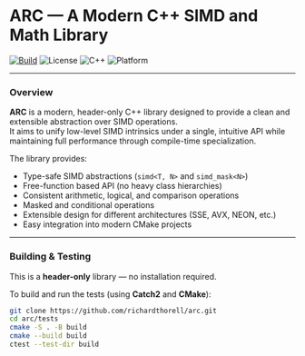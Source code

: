 # ARC — A Modern C++ SIMD and Math Library

[![Build](https://github.com/richardthorell/arc/actions/workflows/tests.yml/badge.svg)](https://github.com/richardthorell/arc/actions)
![License](https://img.shields.io/github/license/richardthorell/arc)
![C++](https://img.shields.io/badge/C%2B%2B-20-blue.svg)
![Platform](https://img.shields.io/badge/platform-cross--platform-lightgrey.svg)

---

### Overview

**ARC** is a modern, header-only C++ library designed to provide a clean and extensible abstraction over SIMD operations.  
It aims to unify low-level SIMD intrinsics under a single, intuitive API while maintaining full performance through compile-time specialization.

The library provides:
- Type-safe SIMD abstractions (`simd<T, N>` and `simd_mask<N>`)
- Free-function based API (no heavy class hierarchies)
- Consistent arithmetic, logical, and comparison operations
- Masked and conditional operations
- Extensible design for different architectures (SSE, AVX, NEON, etc.)
- Easy integration into modern CMake projects

---

### Building & Testing

This is a **header-only** library — no installation required.

To build and run the tests (using **Catch2** and **CMake**):

```bash
git clone https://github.com/richardthorell/arc.git
cd arc/tests
cmake -S . -B build
cmake --build build
ctest --test-dir build
